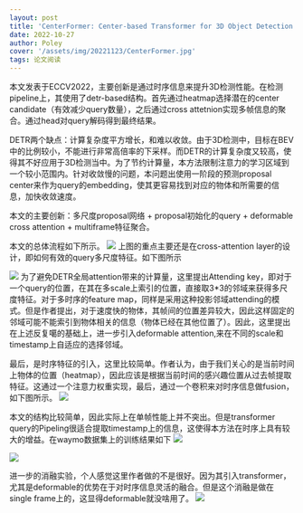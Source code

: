 ```yaml
---
layout: post
title: 'CenterFormer: Center-based Transformer for 3D Object Detection'
date: 2022-10-27
author: Poley
cover: '/assets/img/20221123/CenterFormer.jpg'
tags: 论文阅读
---
```


本文发表于ECCV2022，主要创新是通过时序信息来提升3D检测性能。在检测pipeline上，其使用了detr-based结构。首先通过heatmap选择潜在的center candidate（有效减少query数量），之后通过cross attetnion实现多帧信息的聚合。通过head对query解码得到最终结果。

DETR两个缺点：计算复杂度平方增长，和难以收敛。由于3D检测中，目标在BEV中的比例较小，不能进行非常高倍率的下采样。而DETR的计算复杂度又较高，使得其不好应用于3D检测当中。为了节约计算量，本方法限制注意力的学习区域到一个较小范围内。针对收敛慢的问题，本问题出使用一阶段的预测proposal center来作为query的embedding，使其更容易找到对应的物体和所需要的信息，加快收敛速度。

本文的主要创新：多尺度proposal网络 + proposal初始化的query + deformable cross attention +  multiframe特征聚合。

本文的总体流程如下所示。
![](/assets/img/20221123/CenterFormerF2.jpg)
上图的重点主要还是在cross-attention layer的设计，即如何有效的query多尺度特征。如下图所示


![](/assets/img/20221123/CenterFormerF3.jpg)
为了避免DETR全局attention带来的计算量，这里提出Attending key，即对于一个query的位置，在其在多scale上索引的位置，直接取3*3的邻域来获得多尺度特征。对于多时序的feature map，同样是采用这种投影邻域attending的模式。但是作者提出，对于速度快的物体，其帧间的位置差异较大，因此这样固定的邻域可能不能索引到物体相关的信息（物体已经在其他位置了）。因此，这里提出在上述反复噶的基础上，进一步引入deformable attention,来在不同的scale和timestamp上自适应的选择邻域。

最后，是时序特征的引入，这里比较简单。作者认为，由于我们关心的是当前时间上物体的位置（heatmap），因此应该是根据当前时间的感兴趣位置从过去帧提取特征。这通过一个注意力权重实现，最后，通过一个卷积来对时序信息做fusion，如下图所示。
![](/assets/img/20221123/CenterFormerF4.jpg)


本文的结构比较简单，因此实际上在单帧性能上并不突出。但是transformer query的Pipeling很适合提取timestamp上的信息，这使得本方法在时序上具有较大的增益。在waymo数据集上的训练结果如下
![](/assets/img/20221123/CenterFormerT1.jpg)

![](/assets/img/20221123/CenterFormerT2.jpg)

进一步的消融实验，个人感觉这里作者做的不是很好。因为其引入transformer，尤其是deformable的优势在于对时序信息灵活的融合。但是这个消融是做在single frame上的，这显得deformable就没啥用了。
![](/assets/img/20221123/CenterFormerT4.jpg)